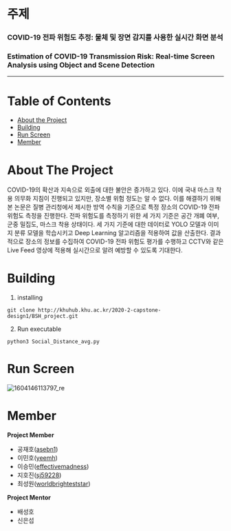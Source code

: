 ﻿
# 주제
### COVID-19 전파 위험도 추정: 물체 및 장면 감지를 사용한 실시간 화면 분석
### Estimation of COVID-19 Transmission Risk: Real-time Screen Analysis using Object and Scene Detection
---
# Table of Contents
* [About the Project](#about-the-project)
* [Building](#Building)
* [Run Screen](#Run-Screen)
* [Member](#Member)

# About The Project
COVID-19의 확산과 지속으로 외출에 대한 불안은 증가하고 있다. 이에 국내 마스크 착용 의무화 지침이 진행되고 있지만, 장소별 위험 정도는 알 수 없다. 이를 해결하기 위해 본 논문은 질병 관리청에서 제시한 방역 수칙을 기준으로 특정 장소의 COVID-19 전파 위험도 측정을 진행한다. 전파 위험도를 측정하기 위한 세 가지 기준은 공간 개폐 여부, 군중 밀집도, 마스크 착용 상태이다. 세 가지 기준에 대한 데이터로 YOLO 모델과 이미지 분류 모델을 학습시키고 Deep Learning 알고리즘을 적용하여 값을 산출한다. 결과적으로 장소의 정보를 수집하여 COVID-19 전파 위험도 평가를 수행하고 CCTV와 같은 Live Feed 영상에 적용해 실시간으로 알려 예방할 수 있도록 기대한다.

# Building
1. installing
```
git clone http://khuhub.khu.ac.kr/2020-2-capstone-design1/BSH_project.git
```
2. Run executable
```
python3 Social_Distance_avg.py
```

# Run Screen
![1604146113797_re](https://user-images.githubusercontent.com/57438644/100606149-57e3a580-334c-11eb-855e-cc0d8dd30dee.png)

# Member
**Project Member**
- 공재호([asebn1](https://github.com/asebn1))
- 이민호([yeemh](https://github.com/yeemh))
- 이승민([effectivemadness](https://github.com/effectivemadness))
- 지호진([sj59228](https://github.com/sj59228))
- 최성원([worldbrighteststar](https://github.com/worldbrighteststar))

**Project Mentor**
- 배성호
- 신은섭



